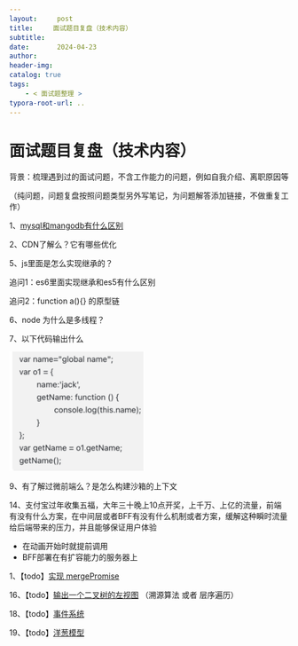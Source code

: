 ```yaml
---
layout:     post
title:     面试题目复盘（技术内容）
subtitle:  
date:       2024-04-23
author:     
header-img: 
catalog: true
tags:
    - < 面试题整理 >
typora-root-url: ..
---
```




# 面试题目复盘（技术内容）

背景：梳理遇到过的面试问题，不含工作能力的问题，例如自我介绍、离职原因等

（纯问题，问题复盘按照问题类型另外写笔记，为问题解答添加链接，不做重复工作）

1、[mysql和mangodb有什么区别](https://codingwithalice.github.io/2023/07/11/clickhouse-mysql-mongodb%E5%BC%82%E5%90%8C/)

2、CDN了解么？它有哪些优化

5、js里面是怎么实现继承的？

追问1：es6里面实现继承和es5有什么区别

追问2：function a(){} 的原型链

6、node 为什么是多线程？

7、以下代码输出什么

<img src="/../img/assets_2023/:var:folders:wx:9b8lvw1n7_q3l6b2xqgx1n5r0000gn:T:com.yinxiang.Mac:WebKitDnD.1FYig4:Image 20231105 170740.png" alt="Image 20231105 170740" style="zoom:47%;" />

9、有了解过微前端么？是怎么构建沙箱的上下文

14、支付宝过年收集五福，大年三十晚上10点开奖，上千万、上亿的流量，前端有没有什么方案，在中间层或者BFF有没有什么机制或者方案，缓解这种瞬时流量给后端带来的压力，并且能够保证用户体验

- 在动画开始时就提前调用
- BFF部署在有扩容能力的服务器上

1、【todo】[实现 mergePromise](https://github.com/CodingWithAlice/init-my/blob/master/src/assets/%E6%89%8B%E6%92%95/mergePromise.html)

16、【todo】[输出一个二叉树的左视图](https://github.com/CodingWithAlice/init-my/blob/master/src/assets/%E7%AE%97%E6%B3%95/%E8%BE%93%E5%87%BA%E4%BA%8C%E5%8F%89%E6%A0%91%E5%B7%A6%E8%A7%86%E5%9B%BE.html) （溯源算法 或者 层序遍历）

18、【todo】[事件系统](https://github.com/CodingWithAlice/init-my/blob/master/src/assets/%E4%BA%8B%E4%BB%B6%E7%B3%BB%E7%BB%9F.html)

19、【todo】[洋葱模型](https://github.com/CodingWithAlice/init-my/blob/master/src/assets/%E6%89%8B%E6%92%95/%E6%B4%8B%E8%91%B1%E6%A8%A1%E5%9E%8B.html)
